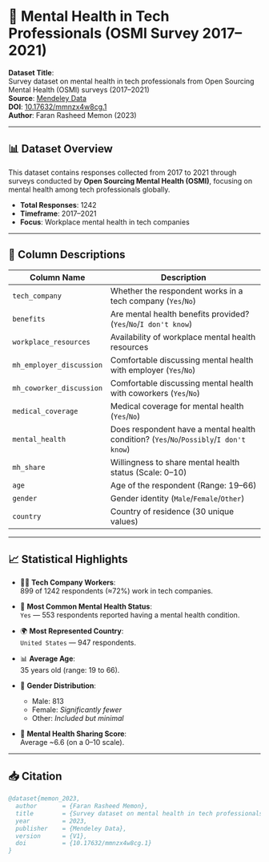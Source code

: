# 🧠 Mental Health in Tech Professionals (OSMI Survey 2017–2021)

**Dataset Title**:  
Survey dataset on mental health in tech professionals from Open Sourcing Mental Health (OSMI) surveys (2017–2021)  
**Source**: [Mendeley Data](https://data.mendeley.com/datasets/mmnzx4w8cg/1)  
**DOI**: [10.17632/mmnzx4w8cg.1](https://doi.org/10.17632/mmnzx4w8cg.1)  
**Author**: Faran Rasheed Memon (2023)

---

## 📊 Dataset Overview

This dataset contains responses collected from 2017 to 2021 through surveys conducted by **Open Sourcing Mental Health (OSMI)**, focusing on mental health among tech professionals globally.

- **Total Responses**: 1242
- **Timeframe**: 2017–2021
- **Focus**: Workplace mental health in tech companies

---

## 📁 Column Descriptions

| Column Name              | Description                                                                 |
|--------------------------|-----------------------------------------------------------------------------|
| `tech_company`           | Whether the respondent works in a tech company (`Yes`/`No`)                 |
| `benefits`               | Are mental health benefits provided? (`Yes`/`No`/`I don't know`)            |
| `workplace_resources`    | Availability of workplace mental health resources                           |
| `mh_employer_discussion`| Comfortable discussing mental health with employer (`Yes`/`No`)             |
| `mh_coworker_discussion`| Comfortable discussing mental health with coworkers (`Yes`/`No`)            |
| `medical_coverage`       | Medical coverage for mental health (`Yes`/`No`)                             |
| `mental_health`          | Does respondent have a mental health condition? (`Yes`/`No`/`Possibly`/`I don't know`) |
| `mh_share`               | Willingness to share mental health status (Scale: 0–10)                     |
| `age`                    | Age of the respondent (Range: 19–66)                                        |
| `gender`                 | Gender identity (`Male`/`Female`/`Other`)                                   |
| `country`                | Country of residence (30 unique values)                                     |

---

## 📈 Statistical Highlights

- 🧑‍💻 **Tech Company Workers**:  
  899 of 1242 respondents (≈72%) work in tech companies.

- 🧠 **Most Common Mental Health Status**:  
  `Yes` — 553 respondents reported having a mental health condition.

- 🌍 **Most Represented Country**:  
  `United States` — 947 respondents.

- 📊 **Average Age**:  
  35 years old (range: 19 to 66).

- 🚻 **Gender Distribution**:  
  - Male: 813  
  - Female: *Significantly fewer*  
  - Other: *Included but minimal*

- 📣 **Mental Health Sharing Score**:  
  Average ~6.6 (on a 0–10 scale).

---

## 📥 Citation

```bibtex
@dataset{memon_2023,
  author       = {Faran Rasheed Memon},
  title        = {Survey dataset on mental health in tech professionals from Open Sourcing Mental Health (OSMI) surveys (2017-2021)},
  year         = 2023,
  publisher    = {Mendeley Data},
  version      = {V1},
  doi          = {10.17632/mmnzx4w8cg.1}
}
